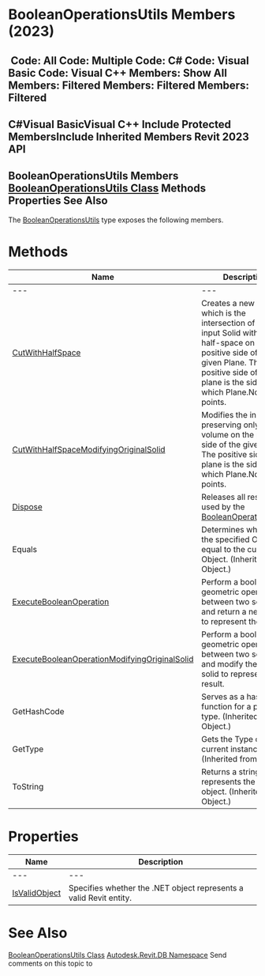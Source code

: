 # BooleanOperationsUtils Members (2023)

﻿
 Code: All Code: Multiple Code: C# Code: Visual Basic Code: Visual C++  Members: Show All Members: Filtered Members: Filtered Members: Filtered   
---  
C#Visual BasicVisual C++
Include Protected MembersInclude Inherited Members
Revit 2023 API  
---  
BooleanOperationsUtils Members  
[BooleanOperationsUtils Class](a7be98f3-9e8a-ee51-f46c-2479cb72c598.md "BooleanOperationsUtils Class") Methods Properties See Also  
---  
The [BooleanOperationsUtils](a7be98f3-9e8a-ee51-f46c-2479cb72c598.md "BooleanOperationsUtils Class") type exposes the following members.
# Methods
| Name | Description |
| --- | --- |
| --- | --- | --- |
| [CutWithHalfSpace](cbde1739-3680-4f2a-8215-a48fd08dcb5c.md "CutWithHalfSpace Method") | Creates a new Solid which is the intersection of the input Solid with the half-space on the positive side of the given Plane. The positive side of the plane is the side to which Plane.Normal points. |
| [CutWithHalfSpaceModifyingOriginalSolid](ba309158-59c7-465a-1d50-985cf74b3918.md "CutWithHalfSpaceModifyingOriginalSolid Method") | Modifies the input Solid preserving only the volume on the positive side of the given Plane. The positive side of the plane is the side to which Plane.Normal points. |
| [Dispose](6fa59aa5-9b3b-7e5d-338b-8dbbb8847e4a.md "Dispose Method") | Releases all resources used by the [BooleanOperationsUtils](a7be98f3-9e8a-ee51-f46c-2479cb72c598.md "BooleanOperationsUtils Class") |
| Equals | Determines whether the specified Object is equal to the current Object. (Inherited from Object.) |
| [ExecuteBooleanOperation](89cb7975-cc76-65ba-b996-bcb78d12161a.md "ExecuteBooleanOperation Method") | Perform a boolean geometric operation between two solids, and return a new solid to represent the result. |
| [ExecuteBooleanOperationModifyingOriginalSolid](17966565-84c8-9dc3-dc0d-62cb6c896624.md "ExecuteBooleanOperationModifyingOriginalSolid Method") | Perform a boolean geometric operation between two solids, and modify the original solid to represent the result. |
| GetHashCode | Serves as a hash function for a particular type.  (Inherited from Object.) |
| GetType | Gets the Type of the current instance. (Inherited from Object.) |
| ToString | Returns a string that represents the current object. (Inherited from Object.) |

# Properties
| Name | Description |
| --- | --- |
| --- | --- | --- |
| [IsValidObject](05329d00-f876-aec4-13d4-8c1d7aa88333.md "IsValidObject Property") | Specifies whether the .NET object represents a valid Revit entity. |

# See Also
[BooleanOperationsUtils Class](a7be98f3-9e8a-ee51-f46c-2479cb72c598.md "BooleanOperationsUtils Class")
[Autodesk.Revit.DB Namespace](87546ba7-461b-c646-cbb1-2cb8f5bff8b2.md "Autodesk.Revit.DB Namespace")
Send comments on this topic to 